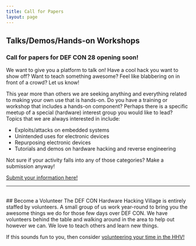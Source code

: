 ```yaml
---
title: Call for Papers
layout: page
---
```


## Talks/Demos/Hands-on Workshops
### Call for papers for DEF CON 28 opening soon!
We want to give you a platform to talk on!  Have a cool hack you want to show off?  Want to teach something awesome?  Feel like blabbering on in front of a crowd?  Let us know!

This year more than others we are seeking anything and everything related to making your own use that is hands-on. Do you have a training or workshop that includes a hands-on component? Perhaps there is a specific meetup of a special (hardware) interest group you would like to lead? Topics that we are always interested in include:
* Exploits/attacks on embedded systems
* Unintended uses for electronic devices
* Repurposing electronic devices
* Tutorials and demos on hardware hacking and reverse engineering

Not sure if your activity falls into any of those categories? Make a submission anyway!

[Submit your information here!](https://forms.gle/FthCBDxcTNc87Yjx8)
* * *
<br/>
## Become a Volunteer
The DEF CON Hardware Hacking Village is entirely staffed by volunteers.  A small group of us work year-round to bring you the awesome things we do for those few days over DEF CON.  We have volunteers behind the table and walking around in the area to help out however we can.  We love to teach others and learn new things.

If this sounds fun to you, then consider [volunteering your time in the HHV!](https://goo.gl/forms/QMdLuUlUZj2Zh1ee2)
